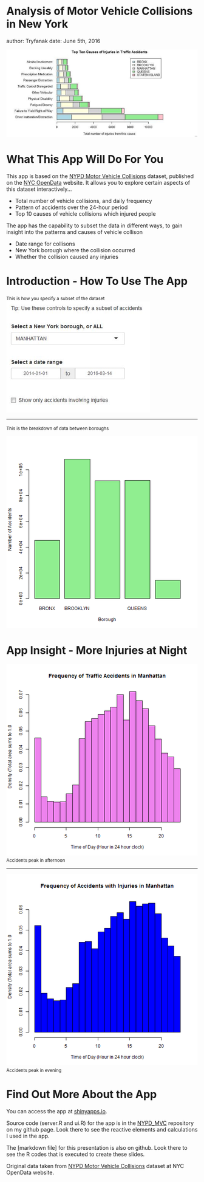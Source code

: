 Analysis of Motor Vehicle Collisions in New York
========================================================
author: Tryfanak
date: June 5th, 2016
<div>
<div>

![Top Ten Causes of Vehicle Collisions](./intro.jpg)


What This App Will Do For You
========================================================

This app is based on the [NYPD Motor Vehicle Collisions](https://data.cityofnewyork.us/Public-Safety/NYPD-Motor-Vehicle-Collisions/h9gi-nx95) dataset, published on the [NYC OpenData](https://data.cityofnewyork.us/) website. It allows you to explore certain aspects of this dataset interactively...

- Total number of vehicle collisions, and daily frequency
- Pattern of accidents over the 24-hour period
- Top 10 causes of vehicle collisions which injured people

The app has the capability to subset the data in different ways, to gain insight into the patterns and causes of vehicle collison

- Date range for collisons
- New York borough where the collision occurred
- Whether the collision caused any injuries

Introduction - How To Use The App
========================================================
<small>This is how you specify a subset of the dataset</small>
![](./select.jpg)
***
<small>This is the breakdown of data between boroughs</small>

![plot of chunk unnamed-chunk-2](NYPD_MVC_Pitch-figure/unnamed-chunk-2-1.png)

App Insight - More Injuries at Night
========================================================



![plot of chunk unnamed-chunk-4](NYPD_MVC_Pitch-figure/unnamed-chunk-4-1.png)
<small>Accidents peak in afternoon</small>
***
![plot of chunk unnamed-chunk-5](NYPD_MVC_Pitch-figure/unnamed-chunk-5-1.png)
<small>Accidents peak in evening</small>

Find Out More About the App
========================================================
You can access the app at [shinyapps.io](https://tryfanak.shinyapps.io/NYPD_MVC/).

Source code (server.R and ui.R) for the app is in the [NYPD_MVC](Tryfanak/NYPD_MVC) repository on my github page. Look there to see the reactive elements and calculations I used in the app.

The [markdown file] for this presentation is also on github. Look there to see the R codes that is executed to create these slides.

Original data taken from [NYPD Motor Vehicle Collisions](https://data.cityofnewyork.us/Public-Safety/NYPD-Motor-Vehicle-Collisions/h9gi-nx95) dataset at NYC OpenData website.

